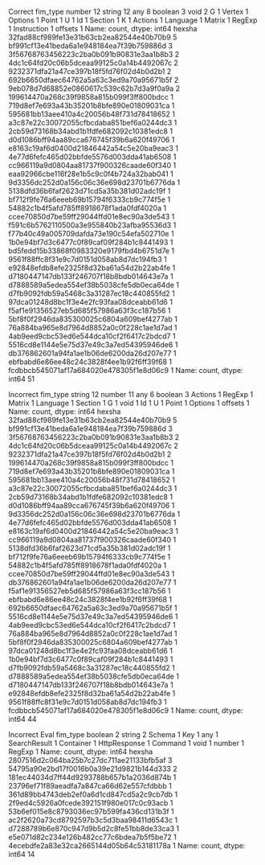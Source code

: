 Correct
fim_type
number         12
string         12
any             8
boolean         3
void            2
G               1
Vertex          1
Options         1
Point           1
U               1
Id              1
Section         1
K               1
Actions         1
Language        1
Matrix          1
RegExp          1
Instruction     1
offsets         1
Name: count, dtype: int64
hexsha
32fad88cf989fe13e31b63cb2ea82544e40b70b9    5
bf991cf13e41beda6a1e948184ea7f39b759886d    3
3f56768763456223c2ba0b091b90831e3aa1b8b3    2
4dc1c64fd20c06b5dceaa99125c0a14b4492067c    2
9232371dfa21a47ce397b18f5fd76f02d4b0d2b1    2
692b6650dfaec64762a5a63c3ed9a70a95671b5f    2
9eb078d7d68852e0860617c539c62b7d3a9f0a9a    2
199614470a268c39f9858a815b099f3ff800bdcc    1
719d8ef7e693a43b35201b8bfe890e01809031ca    1
595681bb13aee410a4c20056b48f731d78418652    1
a3c87e22c30072055cfbcdaba851bef6a0244dc3    1
2cb59d73168b34abd1b1fdfe682092c10381edc8    1
d0d1086bff94aa89cca676745f39b6a620f49706    1
e8163c19af6d0400d21846442a54c5e20ba9eac3    1
4e77d6fefc465d02bbfde5576d003dda41ab6508    1
cc966119a9d0804aa81737f900326caade60f340    1
eaa92966cbe116f28e1b5c9c0f4b724a32bab041    1
9d3356dc252d0a156c06c36e698d23701b6776da    1
5138dfd36b6faf2623d71cd5a35b381d02adc19f    1
bf712f9fe76a6eeeb69b15794f6333cb9c774f5e    1
54882c1b4f5afd785ff8918678f1ada0fdf4020a    1
ccee70850d7be59ff29044ffd01e8ec90a3de543    1
f591c6b5762110500a3e955840b23afba95536d3    1
f77b40c49a005709dafda73e190c54efa502710e    1
1b0e94bf7d3c6477c0f89caf09f284b1c8441493    1
bd5fedd15b33868f0983320e9179fbd4b6751d7e    1
9561f88ffc8f31e9c7d0151d058ab8d7dc194fb3    1
e92848efdb8efe2325f8d32ba61a54d2b22ab4fe    1
d7180447147db133f246707f18b8bdb014643e7a    1
d7888589a5edea554ef38b5038cfe5db0eca64de    1
d7fb9092fdb59a5468c3a31287ec18c440855fd2    1
97dca01248d8bc1f3e4e2fc93faa08dceabb61d6    1
f5af1e91356527eb5d685f57986a63f3cc187b56    1
5bf8f0f2946da835300025c6804a609bef4277ab    1
76a884ba965e8d7964d8852a0c0f228c1ae1d7ad    1
4ab9eed9cbc53ed6e544dca10cf2f6417c2bdcd7    1
5516cd8e1144e5e75d37e49c3a7ed54395946de6    1
db376862601a94fa1ae1b06de6200da26d207e77    1
ebfbabd6e86ee48c24c3828f4ee1b92f6ff39f68    1
fcdbbcb545071af17a684020e478305f1e8d06c9    1
Name: count, dtype: int64
51

Incorrect
fim_type
string      12
number      11
any          6
boolean      3
Actions      1
RegExp       1
Matrix       1
Language     1
Section      1
G            1
void         1
Id           1
U            1
Point        1
Options      1
offsets      1
Name: count, dtype: int64
hexsha
32fad88cf989fe13e31b63cb2ea82544e40b70b9    5
bf991cf13e41beda6a1e948184ea7f39b759886d    3
3f56768763456223c2ba0b091b90831e3aa1b8b3    2
4dc1c64fd20c06b5dceaa99125c0a14b4492067c    2
9232371dfa21a47ce397b18f5fd76f02d4b0d2b1    2
199614470a268c39f9858a815b099f3ff800bdcc    1
719d8ef7e693a43b35201b8bfe890e01809031ca    1
595681bb13aee410a4c20056b48f731d78418652    1
a3c87e22c30072055cfbcdaba851bef6a0244dc3    1
2cb59d73168b34abd1b1fdfe682092c10381edc8    1
d0d1086bff94aa89cca676745f39b6a620f49706    1
9d3356dc252d0a156c06c36e698d23701b6776da    1
4e77d6fefc465d02bbfde5576d003dda41ab6508    1
e8163c19af6d0400d21846442a54c5e20ba9eac3    1
cc966119a9d0804aa81737f900326caade60f340    1
5138dfd36b6faf2623d71cd5a35b381d02adc19f    1
bf712f9fe76a6eeeb69b15794f6333cb9c774f5e    1
54882c1b4f5afd785ff8918678f1ada0fdf4020a    1
ccee70850d7be59ff29044ffd01e8ec90a3de543    1
db376862601a94fa1ae1b06de6200da26d207e77    1
f5af1e91356527eb5d685f57986a63f3cc187b56    1
ebfbabd6e86ee48c24c3828f4ee1b92f6ff39f68    1
692b6650dfaec64762a5a63c3ed9a70a95671b5f    1
5516cd8e1144e5e75d37e49c3a7ed54395946de6    1
4ab9eed9cbc53ed6e544dca10cf2f6417c2bdcd7    1
76a884ba965e8d7964d8852a0c0f228c1ae1d7ad    1
5bf8f0f2946da835300025c6804a609bef4277ab    1
97dca01248d8bc1f3e4e2fc93faa08dceabb61d6    1
1b0e94bf7d3c6477c0f89caf09f284b1c8441493    1
d7fb9092fdb59a5468c3a31287ec18c440855fd2    1
d7888589a5edea554ef38b5038cfe5db0eca64de    1
d7180447147db133f246707f18b8bdb014643e7a    1
e92848efdb8efe2325f8d32ba61a54d2b22ab4fe    1
9561f88ffc8f31e9c7d0151d058ab8d7dc194fb3    1
fcdbbcb545071af17a684020e478305f1e8d06c9    1
Name: count, dtype: int64
44

Incorrect Eval
fim_type
boolean         2
string          2
Schema          1
Key             1
any             1
SearchResult    1
Container       1
HttpResponse    1
Command         1
void            1
number          1
RegExp          1
Name: count, dtype: int64
hexsha
2807516d2c064ba25b7c27dc711ae21133bfb5af    3
54795a90e2bd17f0016b0a39e21d9821b144d333    2
181ec44034d7ff44d9293788b657b1a2036d874b    1
23796ef71f89aeadfa7a847ca66d62e557cfdbbb    1
361d89bb4743deb2ef0a6d1cd847cd5a2c9cb7db    1
2f9ed4c5926a0fcede392151f980e017c0c93acb    1
53b6ef015e8c8793036ec97b599fa436cd131b3f    1
ac2f2620a73cd8792597b3c5d3baa98411d6543c    1
d7288789b6e870c947d9b5d2c8fe51bb8de33ca3    1
e5e071d82c234e126b482cc77c6bdea7b5f5be72    1
4ecebdfe2a83e32ca2665144d05b64c53181178a    1
Name: count, dtype: int64
14
